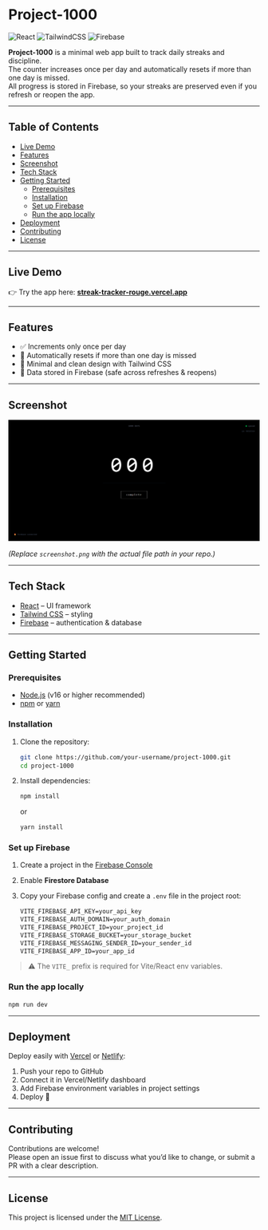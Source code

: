 # Project-1000

![React](https://img.shields.io/badge/React-20232A?style=for-the-badge&logo=react&logoColor=61DAFB)
![TailwindCSS](https://img.shields.io/badge/Tailwind_CSS-38B2AC?style=for-the-badge&logo=tailwind-css&logoColor=white)
![Firebase](https://img.shields.io/badge/Firebase-ffca28?style=for-the-badge&logo=firebase&logoColor=000)

**Project-1000** is a minimal web app built to track daily streaks and discipline.  
The counter increases once per day and automatically resets if more than one day is missed.  
All progress is stored in Firebase, so your streaks are preserved even if you refresh or reopen the app.

---

## Table of Contents
- [Live Demo](#live-demo)
- [Features](#features)
- [Screenshot](#screenshot)
- [Tech Stack](#tech-stack)
- [Getting Started](#getting-started)
  - [Prerequisites](#prerequisites)
  - [Installation](#installation)
  - [Set up Firebase](#set-up-firebase)
  - [Run the app locally](#run-the-app-locally)
- [Deployment](#deployment)
- [Contributing](#contributing)
- [License](#license)

---

## Live Demo

👉 Try the app here: **[streak-tracker-rouge.vercel.app](https://streak-tracker-rouge.vercel.app/)**

---

## Features

- ✅ Increments only once per day  
- 🔄 Automatically resets if more than one day is missed  
- 🎨 Minimal and clean design with Tailwind CSS  
- 🔐 Data stored in Firebase (safe across refreshes & reopens)  

---

## Screenshot

![Project Screenshot](./screenshot.png)

*(Replace `screenshot.png` with the actual file path in your repo.)*

---

## Tech Stack

- [React](https://react.dev/) – UI framework  
- [Tailwind CSS](https://tailwindcss.com/) – styling  
- [Firebase](https://firebase.google.com/) – authentication & database  

---

## Getting Started

### Prerequisites
- [Node.js](https://nodejs.org/) (v16 or higher recommended)  
- [npm](https://www.npmjs.com/) or [yarn](https://yarnpkg.com/)

### Installation

1. Clone the repository:
   ```bash
   git clone https://github.com/your-username/project-1000.git
   cd project-1000
   ```

2. Install dependencies:
   ```bash
   npm install
   ```
   or
   ```bash
   yarn install
   ```

### Set up Firebase

1. Create a project in the [Firebase Console](https://console.firebase.google.com/)  
2. Enable **Firestore Database**  
3. Copy your Firebase config and create a `.env` file in the project root:

   ```env
   VITE_FIREBASE_API_KEY=your_api_key
   VITE_FIREBASE_AUTH_DOMAIN=your_auth_domain
   VITE_FIREBASE_PROJECT_ID=your_project_id
   VITE_FIREBASE_STORAGE_BUCKET=your_storage_bucket
   VITE_FIREBASE_MESSAGING_SENDER_ID=your_sender_id
   VITE_FIREBASE_APP_ID=your_app_id
   ```

> ⚠️ The `VITE_` prefix is required for Vite/React env variables.

### Run the app locally

```bash
npm run dev
```

---

## Deployment

Deploy easily with [Vercel](https://vercel.com/) or [Netlify](https://www.netlify.com/):

1. Push your repo to GitHub  
2. Connect it in Vercel/Netlify dashboard  
3. Add Firebase environment variables in project settings  
4. Deploy 🚀  

---

## Contributing

Contributions are welcome!  
Please open an issue first to discuss what you’d like to change, or submit a PR with a clear description.

---

## License

This project is licensed under the [MIT License](LICENSE).
